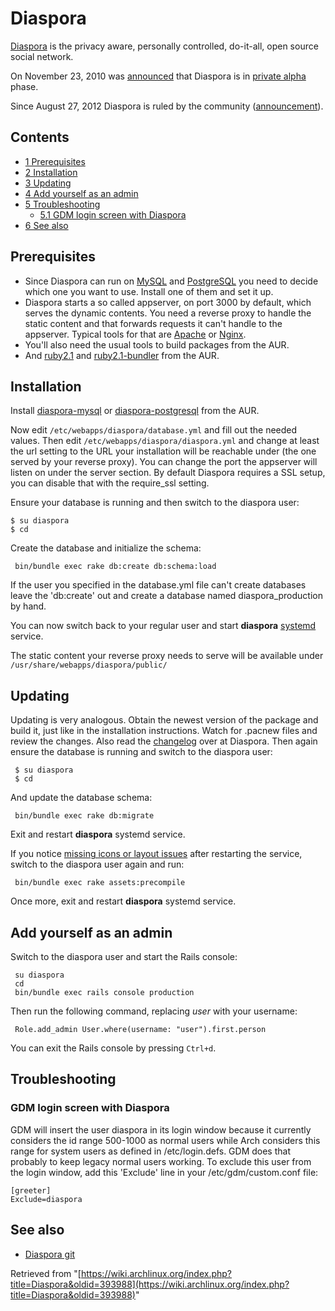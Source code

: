 # Diaspora

[Diaspora](http://www.diasporafoundation.org/) is the privacy aware, personally controlled, do-it-all, open source social network.

On November 23, 2010 was [announced](http://blog.joindiaspora.com/2010/11/23/private-alpha-released.html) that Diaspora is in [private alpha](http://en.wikipedia.org/wiki/Software_release_life_cycle#Alpha) phase.

Since August 27, 2012 Diaspora is ruled by the community ([announcement](http://blog.diasporafoundation.org/2012/08/27/announcement-diaspora-will-now-be-a-community-project.html)).

## Contents

*   [1 Prerequisites](#Prerequisites)
*   [2 Installation](#Installation)
*   [3 Updating](#Updating)
*   [4 Add yourself as an admin](#Add_yourself_as_an_admin)
*   [5 Troubleshooting](#Troubleshooting)
    *   [5.1 GDM login screen with Diaspora](#GDM_login_screen_with_Diaspora)
*   [6 See also](#See_also)

## Prerequisites

*   Since Diaspora can run on [MySQL](/index.php/MySQL "MySQL") and [PostgreSQL](/index.php/PostgreSQL "PostgreSQL") you need to decide which one you want to use. Install one of them and set it up.
*   Diaspora starts a so called appserver, on port 3000 by default, which serves the dynamic contents. You need a reverse proxy to handle the static content and that forwards requests it can't handle to the appserver. Typical tools for that are [Apache](/index.php/Apache "Apache") or [Nginx](/index.php/Nginx "Nginx").
*   You'll also need the usual tools to build packages from the AUR.
*   And [ruby2.1](https://aur.archlinux.org/packages/ruby2.1/) and [ruby2.1-bundler](https://aur.archlinux.org/packages/ruby2.1-bundler/) from the AUR.

## Installation

Install [diaspora-mysql](https://aur.archlinux.org/packages/diaspora-mysql/) or [diaspora-postgresql](https://aur.archlinux.org/packages/diaspora-postgresql/) from the AUR.

Now edit `/etc/webapps/diaspora/database.yml` and fill out the needed values. Then edit `/etc/webapps/diaspora/diaspora.yml` and change at least the url setting to the URL your installation will be reachable under (the one served by your reverse proxy). You can change the port the appserver will listen on under the server section. By default Diaspora requires a SSL setup, you can disable that with the require_ssl setting.

Ensure your database is running and then switch to the diaspora user:

```
$ su diaspora
$ cd

```

Create the database and initialize the schema:

```
 bin/bundle exec rake db:create db:schema:load

```

If the user you specified in the database.yml file can't create databases leave the 'db:create' out and create a database named diaspora_production by hand.

You can now switch back to your regular user and start **diaspora** [systemd](/index.php/Systemd "Systemd") service.

The static content your reverse proxy needs to serve will be available under `/usr/share/webapps/diaspora/public/`

## Updating

Updating is very analogous. Obtain the newest version of the package and build it, just like in the installation instructions. Watch for .pacnew files and review the changes. Also read the [changelog](https://github.com/diaspora/diaspora/blob/master/Changelog.md) over at Diaspora. Then again ensure the database is running and switch to the diaspora user:

```
 $ su diaspora
 $ cd

```

And update the database schema:

```
 bin/bundle exec rake db:migrate

```

Exit and restart **diaspora** systemd service.

If you notice [missing icons or layout issues](https://wiki.diasporafoundation.org/FAQ_for_pod_maintainers#I_installed_diaspora.2A_on_my_machine.2C_but_when_I_load_the_site_there_are_no_images_and_the_layout_looks_horrible.21) after restarting the service, switch to the diaspora user again and run:

```
 bin/bundle exec rake assets:precompile

```

Once more, exit and restart **diaspora** systemd service.

## Add yourself as an admin

Switch to the diaspora user and start the Rails console:

```
 su diaspora
 cd
 bin/bundle exec rails console production

```

Then run the following command, replacing _user_ with your username:

```
 Role.add_admin User.where(username: "user").first.person

```

You can exit the Rails console by pressing `Ctrl+d`.

## Troubleshooting

### GDM login screen with Diaspora

GDM will insert the user diaspora in its login window because it currently considers the id range 500-1000 as normal users while Arch considers this range for system users as defined in /etc/login.defs. GDM does that probably to keep legacy normal users working. To exclude this user from the login window, add this 'Exclude' line in your /etc/gdm/custom.conf file:

```
[greeter]
Exclude=diaspora

```

## See also

*   [Diaspora git](http://github.com/diaspora/diaspora)

Retrieved from "[https://wiki.archlinux.org/index.php?title=Diaspora&oldid=393988](https://wiki.archlinux.org/index.php?title=Diaspora&oldid=393988)"